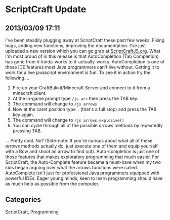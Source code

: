 # ScriptCraft Update
## 2013/03/09 17:11

I've been steadily plugging away at ScriptCraft these past few weeks. 
Fixing bugs, adding new functions, improving the documentation. I've 
just uploaded a new version which you can go grab at 
[ScriptCraftJS.org][sc]. What I'm most proud of in this release is that 
AutoCompletion (Tab Completion) has gone from it-kinda-works to 
it-actually-works. AutoCompletion is one of those IDE features most Java 
programmers can't live without. Getting it to work for a live javascript 
environment is fun. To see it in action try the following....

1. Fire up your CraftBukkit/Minecraft Server and connect to it from a minecraft client. 
2. At the in-game prompt type `/js arr` then press the TAB key.
3. The command will change to `/js arrows` 
4. Now at the caret position type `.` (that's a full stop) and press the TAB key again.
5. The command will change to `/js arrows.explosive()`
6. You can cycle through all of the possible *arrows* methods by repeatedly pressing TAB.

... Pretty cool. No? (Side-note: If you're curious about what all of 
these *arrows* methods actually do, just execute one of them and equip yourself with a Bow and 
shoot an arrow to find out). Auto-completion is just one of those 
features that makes exploratory programming that much easier. For 
ScriptCraft, the Auto-Complete feature became a must-have when my two 
kids began arguing over what the arrows functions were called. 
AutoComplete isn't just for professional Java programmers equipped with 
powerful IDEs. Eager young minds, keen to learn programming should have 
as much help as possible from the computer. 

[sc]: http://scriptcraftjs.org

## Categories
ScriptCraft, Programming